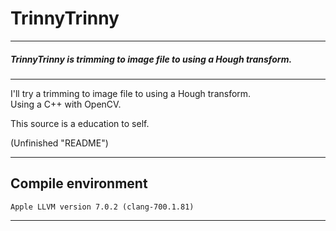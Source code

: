 # TrinnyTrinny
-------
##### TrinnyTrinny is trimming to image file to using a Hough transform.

-----------

I'll try a trimming to image file to using a Hough transform.<br>
Using a C++ with OpenCV.

This source is a education to self.

(Unfinished "README")

-------------
## Compile environment

	Apple LLVM version 7.0.2 (clang-700.1.81)
	
--------------
